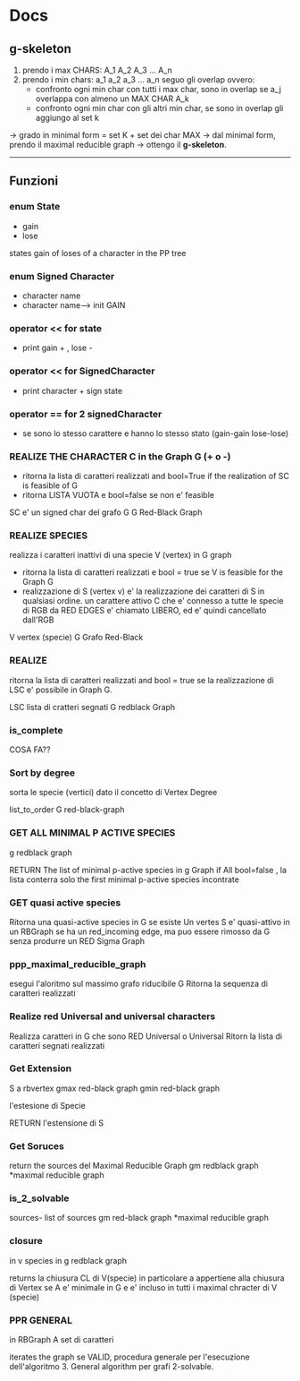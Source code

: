 # Docs

## g-skeleton

1. prendo i max CHARS: A_1 A_2 A_3 ... A_n
2. prendo i min chars: a_1 a_2 a_3 ... a_n
seguo gli overlap ovvero:
    - confronto ogni min char con tutti i max char, sono in overlap se a_j overlappa con almeno un MAX CHAR A_k
    - confronto ogni min  char con gli altri min char, se sono in overlap gli aggiungo al set k

-> grado in minimal form = set K + set dei char MAX
-> dal minimal form, prendo il maximal reducible graph -> ottengo il **g-skeleton**.

---

## Funzioni
### enum State

- gain
- lose

states gain of loses of a character in the PP tree

### enum Signed Character 

- character name
- character name--> init GAIN

### operator << for state

- print gain + , lose -

### operator << for SignedCharacter

- print character + sign state

### operator == for 2 signedCharacter

- se sono lo stesso carattere e hanno lo stesso stato (gain-gain lose-lose)

### REALIZE THE CHARACTER C in the Graph G (+ o -)

- ritorna la lista di caratteri realizzati and bool=True if the realization of SC is feasible of G
- ritorna LISTA VUOTA e bool=false se non e' feasible

SC e\' un signed char del grafo G
G Red-Black Graph

### REALIZE SPECIES
realizza i caratteri inattivi di una specie V (vertex) in G graph

- ritorna la lista di caratteri realizzati e bool = true se V is feasible for the Graph G
- realizzazione di S (vertex v) e' la realizzazione dei caratteri di S in qualsiasi ordine. un carattere attivo C che e' connesso a tutte le specie di RGB da RED EDGES e' chiamato LIBERO, ed e' quindi cancellato dall'RGB

V vertex (specie)
G Grafo Red-Black

### REALIZE
ritorna la lista di caratteri realizzati and bool = true se la realizzazione di LSC e' possibile in Graph G.

LSC lista di cratteri segnati
G redblack Graph

### is_complete 
COSA FA??

### Sort by degree
sorta le specie (vertici) dato il concetto di Vertex Degree

list_to_order 
G red-black-graph

### GET ALL MINIMAL P ACTIVE SPECIES
g redblack graph

RETURN The list of minimal p-active species in g Graph
if All bool=false , la lista conterra solo the first minimal p-active species incontrate

### GET quasi active species

Ritorna una quasi-active species in G se esiste
Un vertes S e' quasi-attivo in un RBGraph se ha un red_incoming edge, ma puo essere rimosso da G senza produrre un RED Sigma Graph

### ppp_maximal_reducible_graph
esegui l'aloritmo sul massimo grafo riducibile G
Ritorna la sequenza di caratteri realizzati

### Realize red Universal and universal characters

Realizza caratteri in G che sono RED Universal o Universal
Ritorn la lista di caratteri segnati realizzati

### Get Extension 

S a rbvertex
gmax red-black graph
gmin red-black graph

l'estesione di Specie

RETURN l'estensione di S

### Get Soruces

return the sources del Maximal Reducible Graph
gm redblack graph *maximal reducible graph

### is_2_solvable

sources- list of sources
gm red-black graph *maximal reducible graph

### closure
in v species
in g redblack graph

returns la chiusura CL di V(specie) in particolare a appertiene alla chiusura di Vertex se A e' minimale in G e e' incluso in tutti i maximal chracter di V (specie)

### PPR GENERAL
in RBGraph
A set di caratteri

iterates the graph se VALID, procedura generale per l'esecuzione dell'algoritmo 3.
General algorithm per grafi 2-solvable.

